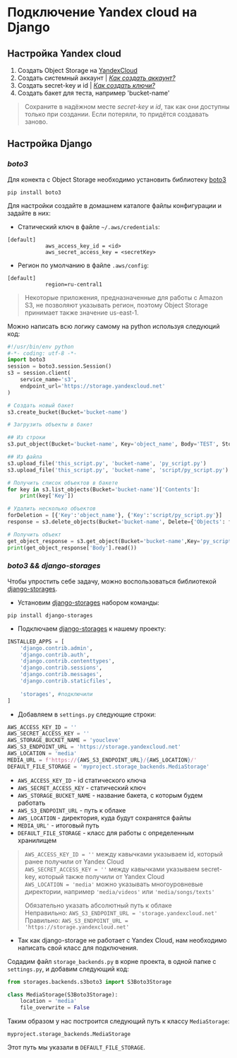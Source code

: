 # Подключение Yandex cloud на Django

## Настройка Yandex cloud
1) Создать Object Storage на [YandexCloud](https://console.cloud.yandex.ru/)
2) Создать системный аккаунт	| [_Как создать аккаунт?_](https://cloud.yandex.ru/docs/iam/operations/sa/create)
3) Создать secret-key и id		| [_Как создать ключи?_](https://cloud.yandex.ru/docs/iam/operations/sa/create-access-key)
4) Создать бакет для теста, например 'bucket-name'

> Сохраните в надёжном месте _secret-key_ и _id_, так как они доступны только при создании. 
> Если потеряли, то придётся создавать заново.

## Настройка Django
### _boto3_

Для конекта с Object Storage необходимо установить библиотеку [boto3](https://github.com/boto/boto3/blob/develop/README.rst#quick-start)
```
pip install boto3
```

Для настройки создайте в домашнем каталоге файлы конфигурации и задайте в них:
- Статический ключ в файле ```~/.aws/credentials```:
```
[default]
            aws_access_key_id = <id>
            aws_secret_access_key = <secretKey>
```
- Регион по умолчанию в файле ```.aws/config```:
```
[default]
            region=ru-central1
```
> Некоторые приложения, предназначенные для работы с Amazon S3, не позволяют указывать регион, поэтому Object Storage принимает также значение us-east-1.


Можно написать всю логику самому на python используя следуюций код:
```python
#!/usr/bin/env python
#-*- coding: utf-8 -*-
import boto3
session = boto3.session.Session()
s3 = session.client(
    service_name='s3',
    endpoint_url='https://storage.yandexcloud.net'
)

# Создать новый бакет
s3.create_bucket(Bucket='bucket-name')

# Загрузить объекты в бакет

## Из строки
s3.put_object(Bucket='bucket-name', Key='object_name', Body='TEST', StorageClass='COLD')

## Из файла
s3.upload_file('this_script.py', 'bucket-name', 'py_script.py')
s3.upload_file('this_script.py', 'bucket-name', 'script/py_script.py')

# Получить список объектов в бакете
for key in s3.list_objects(Bucket='bucket-name')['Contents']:
    print(key['Key'])

# Удалить несколько объектов
forDeletion = [{'Key':'object_name'}, {'Key':'script/py_script.py'}]
response = s3.delete_objects(Bucket='bucket-name', Delete={'Objects': forDeletion})

# Получить объект
get_object_response = s3.get_object(Bucket='bucket-name',Key='py_script.py')
print(get_object_response['Body'].read())
```

### _boto3 && django-storages_

Чтобы упростить себе задачу, можно воспользоваться библиотекой [django-storages](https://github.com/jschneier/django-storages).

* Установим [django-storages](https://github.com/jschneier/django-storages) набором команды:
```
pip install django-storages
```

* Подключаем [django-storages](https://github.com/jschneier/django-storages) к нашему проекту:
```python
INSTALLED_APPS = [
    'django.contrib.admin',
    'django.contrib.auth',
    'django.contrib.contenttypes',
    'django.contrib.sessions',
    'django.contrib.messages',
    'django.contrib.staticfiles',
	
    'storages', #подключили
]
```

* Добавляем в ```settings.py``` следующие строки:
```python
AWS_ACCESS_KEY_ID = ''
AWS_SECRET_ACCESS_KEY = ''
AWS_STORAGE_BUCKET_NAME = 'youcleve'
AWS_S3_ENDPOINT_URL = 'https://storage.yandexcloud.net'
AWS_LOCATION = 'media'
MEDIA_URL = f'https://{AWS_S3_ENDPOINT_URL}/{AWS_LOCATION}/'
DEFAULT_FILE_STORAGE = 'myproject.storage_backends.MediaStorage'
```

- ```AWS_ACCESS_KEY_ID``` - id статического ключа
- ```AWS_SECRET_ACCESS_KEY``` - статический ключ
- ```AWS_STORAGE_BUCKET_NAME``` - название бакета, с которым будем работать
- ```AWS_S3_ENDPOINT_URL``` - путь к облаке
- ```AWS_LOCATION``` - директория, куда будут сохранятся файлы
- ```MEDIA_URL'``` - итоговый путь
- ```DEFAULT_FILE_STORAGE``` - класс для работы с определенным хранилищем 

> ```AWS_ACCESS_KEY_ID = ''``` между кавычками указываем id, который ранее получили от Yandex Cloud  
> ```AWS_SECRET_ACCESS_KEY = ''``` между кавычками указываем secret-key, который также получили от Yandex Cloud  
> ```AWS_LOCATION = 'media'``` можно указывать многоуровневые директории, например ```'media/videos'``` или ```'media/songs/texts'```  
>   
> Обязательно указать абсолютный путь к облаке  
> Неправильно: ```AWS_S3_ENDPOINT_URL = 'storage.yandexcloud.net'```  
> Правильно: ```AWS_S3_ENDPOINT_URL = 'https://storage.yandexcloud.net'```  

* Так как django-storage не работает с Yandex Cloud, нам необходимо написать свой класс для подключения.

Содадим файл ```storage_backends.py``` в корне проекта, в одной папке с ```settings.py```, и добавим следующий код:
```python
from storages.backends.s3boto3 import S3Boto3Storage

class MediaStorage(S3Boto3Storage):
    location = 'media'
    file_overwrite = False
```

Таким образом у нас построится следующий путь к классу ```MediaStorage```:
  
```myproject.storage_backends.MediaStorage```
  
Этот путь мы указали в ```DEFAULT_FILE_STORAGE```.



